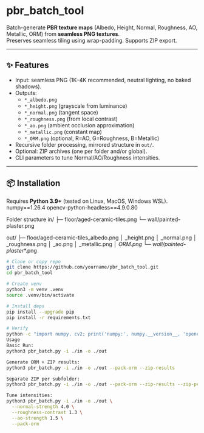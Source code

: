 # pbr_batch_tool

Batch-generate **PBR texture maps** (Albedo, Height, Normal, Roughness, AO, Metallic, ORM) from **seamless PNG textures**.  
Preserves seamless tiling using wrap-padding. Supports ZIP export.

---

## ✨ Features
- Input: seamless PNG (1K–4K recommended, neutral lighting, no baked shadows).
- Outputs:
  - `*_albedo.png`
  - `*_height.png` (grayscale from luminance)
  - `*_normal.png` (tangent space)
  - `*_roughness.png` (from local contrast)
  - `*_ao.png` (ambient occlusion approximation)
  - `*_metallic.png` (constant map)
  - `*_ORM.png` (optional, R=AO, G=Roughness, B=Metallic)
- Recursive folder processing, mirrored structure in `out/`.
- Optional: ZIP archives (one per folder and/or global).
- CLI parameters to tune Normal/AO/Roughness intensities.

---

## 📦 Installation

Requires **Python 3.9+** (tested on Linux, MacOS, Windows WSL).  
numpy==1.26.4
opencv-python-headless==4.9.0.80


Folder structure
in/
 ├─ floor/aged-ceramic-tiles.png
 └─ wall/painted-plaster.png


out/
 ├─ floor/aged-ceramic-tiles_albedo.png
 │                     _height.png
 │                     _normal.png
 │                     _roughness.png
 │                     _ao.png
 │                     _metallic.png
 │                     _ORM.png
 └─ wall/painted-plaster_*.png


```bash
# Clone or copy repo
git clone https://github.com/yourname/pbr_batch_tool.git
cd pbr_batch_tool

# Create venv
python3 -m venv .venv
source .venv/bin/activate

# Install deps
pip install --upgrade pip
pip install -r requirements.txt

# Verify
python -c "import numpy, cv2; print('numpy:', numpy.__version__, 'opencv:', cv2.__version__)"
Usage 
Basic Run:
python3 pbr_batch.py -i ./in -o ./out

Generate ORM + ZIP results:
python3 pbr_batch.py -i ./in -o ./out --pack-orm --zip-results

Separate ZIP per subfolder:
python3 pbr_batch.py -i ./in -o ./out --pack-orm --zip-results --zip-per-folder

Tune intensities:
python3 pbr_batch.py -i ./in -o ./out \
  --normal-strength 4.0 \
  --roughness-contrast 1.3 \
  --ao-strength 1.5 \
  --pack-orm



